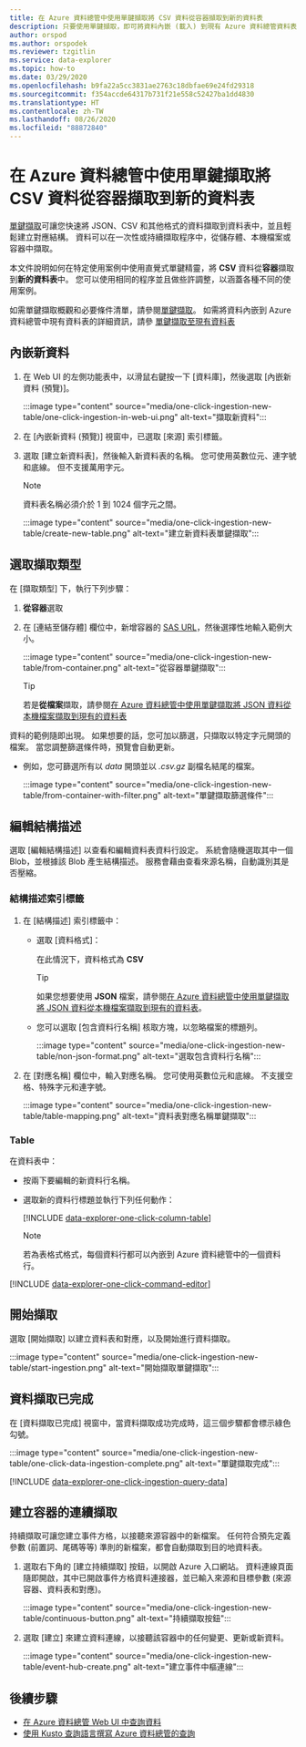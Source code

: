 ```yaml
---
title: 在 Azure 資料總管中使用單鍵擷取將 CSV 資料從容器擷取到新的資料表
description: 只要使用單鍵擷取，即可將資料內嵌 (載入) 到現有 Azure 資料總管資料表。
author: orspod
ms.author: orspodek
ms.reviewer: tzgitlin
ms.service: data-explorer
ms.topic: how-to
ms.date: 03/29/2020
ms.openlocfilehash: b9fa22a5cc3831ae2763c18dbfae69e24fd29318
ms.sourcegitcommit: f354accde64317b731f21e558c52427ba1dd4830
ms.translationtype: HT
ms.contentlocale: zh-TW
ms.lasthandoff: 08/26/2020
ms.locfileid: "88872840"
---
```

# <a name="use-one-click-ingestion-to-ingest-csv-data-from-a-container-to-a-new-table-in-azure-data-explorer"></a>在 Azure 資料總管中使用單鍵擷取將 CSV 資料從容器擷取到新的資料表

[單鍵擷取](ingest-data-one-click.md)可讓您快速將 JSON、CSV 和其他格式的資料擷取到資料表中，並且輕鬆建立對應結構。 資料可以在一次性或持續擷取程序中，從儲存體、本機檔案或容器中擷取。  

本文件說明如何在特定使用案例中使用直覺式單鍵精靈，將 **CSV** 資料從**容器**擷取到**新的資料表**中。 您可以使用相同的程序並且做些許調整，以涵蓋各種不同的使用案例。

如需單鍵擷取概觀和必要條件清單，請參閱[單鍵擷取](ingest-data-one-click.md)。
如需將資料內嵌到 Azure 資料總管中現有資料表的詳細資訊，請參 [單鍵擷取至現有資料表](one-click-ingestion-existing-table.md)

## <a name="ingest-new-data"></a>內嵌新資料

1. 在 Web UI 的左側功能表中，以滑鼠右鍵按一下 [資料庫]，然後選取 [內嵌新資料 (預覽)]。

    :::image type="content" source="media/one-click-ingestion-new-table/one-click-ingestion-in-web-ui.png" alt-text="擷取新資料":::
 
1. 在 [內嵌新資料 (預覽)] 視窗中，已選取 [來源] 索引標籤。 

1. 選取 [建立新資料表]，然後輸入新資料表的名稱。 您可使用英數位元、連字號和底線。 但不支援萬用字元。

    > [!NOTE]
    > 資料表名稱必須介於 1 到 1024 個字元之間。

    :::image type="content" source="media/one-click-ingestion-new-table/create-new-table.png" alt-text="建立新資料表單鍵擷取":::

## <a name="select-an-ingestion-type"></a>選取擷取類型

在 [擷取類型] 下，執行下列步驟：
   
  1. **從容器**選取 
  1. 在 [連結至儲存體] 欄位中，新增容器的 [SAS URL](/azure/vs-azure-tools-storage-explorer-blobs#get-the-sas-for-a-blob-container)，然後選擇性地輸入範例大小。

      :::image type="content" source="media/one-click-ingestion-new-table/from-container.png" alt-text="從容器單鍵擷取":::

     > [!TIP] 
     > 若是**從檔案**擷取，請參閱[在 Azure 資料總管中使用單鍵擷取將 JSON 資料從本機檔案擷取到現有的資料表](one-click-ingestion-existing-table.md#select-an-ingestion-type)

資料的範例隨即出現。 如果想要的話，您可加以篩選，只擷取以特定字元開頭的檔案。 當您調整篩選條件時，預覽會自動更新。
  
 * 例如，您可篩選所有以 *data* 開頭並以 *.csv.gz* 副檔名結尾的檔案。

    :::image type="content" source="media/one-click-ingestion-new-table/from-container-with-filter.png" alt-text="單鍵擷取篩選條件":::
  
## <a name="edit-the-schema"></a>編輯結構描述

選取 [編輯結構描述] 以查看和編輯資料表資料行設定。 系統會隨機選取其中一個 Blob，並根據該 Blob 產生結構描述。 服務會藉由查看來源名稱，自動識別其是否壓縮。

### <a name="schema-tab"></a>結構描述索引標籤

1. 在 [結構描述] 索引標籤中：

    * 選取 [資料格式]：

        在此情況下，資料格式為 **CSV**

        > [!TIP]
        > 如果您想要使用 **JSON** 檔案，請參閱[在 Azure 資料總管中使用單鍵擷取將 JSON 資料從本機檔案擷取到現有的資料表](one-click-ingestion-existing-table.md#edit-the-schema)。

    * 您可以選取 [包含資料行名稱] 核取方塊，以忽略檔案的標題列。

        :::image type="content" source="media/one-click-ingestion-new-table/non-json-format.png" alt-text="選取包含資料行名稱":::

1. 在 [對應名稱] 欄位中，輸入對應名稱。 您可使用英數位元和底線。 不支援空格、特殊字元和連字號。

    :::image type="content" source="media/one-click-ingestion-new-table/table-mapping.png" alt-text="資料表對應名稱單鍵擷取":::

### <a name="table"></a>Table

在資料表中： 
 * 按兩下要編輯的新資料行名稱。
 * 選取新的資料行標題並執行下列任何動作：

    [!INCLUDE [data-explorer-one-click-column-table](includes/data-explorer-one-click-column-table.md)]

    > [!NOTE]
    > 若為表格式格式，每個資料行都可以內嵌到 Azure 資料總管中的一個資料行。

[!INCLUDE [data-explorer-one-click-command-editor](includes/data-explorer-one-click-command-editor.md)]

## <a name="start-ingestion"></a>開始擷取

選取 [開始擷取] 以建立資料表和對應，以及開始進行資料擷取。

:::image type="content" source="media/one-click-ingestion-new-table/start-ingestion.png" alt-text="開始擷取單鍵擷取":::

## <a name="data-ingestion-completed"></a>資料擷取已完成

在 [資料擷取已完成] 視窗中，當資料擷取成功完成時，這三個步驟都會標示綠色勾號。

:::image type="content" source="media/one-click-ingestion-new-table/one-click-data-ingestion-complete.png" alt-text="單鍵擷取完成"::: 

[!INCLUDE [data-explorer-one-click-ingestion-query-data](includes/data-explorer-one-click-ingestion-query-data.md)]

## <a name="create-continuous-ingestion-for-container"></a>建立容器的連續擷取

持續擷取可讓您建立事件方格，以接聽來源容器中的新檔案。 任何符合預先定義參數 (前置詞、尾碼等等) 準則的新檔案，都會自動擷取到目的地資料表。 

1. 選取右下角的 [建立持續擷取] 按鈕，以開啟 Azure 入口網站。 資料連線頁面隨即開啟，其中已開啟事件方格資料連接器，並已輸入來源和目標參數 (來源容器、資料表和對應)。
    
    :::image type="content" source="media/one-click-ingestion-new-table/continuous-button.png" alt-text="持續擷取按鈕":::

1. 選取 [建立] 來建立資料連線，以接聽該容器中的任何變更、更新或新資料。 

    :::image type="content" source="media/one-click-ingestion-new-table/event-hub-create.png" alt-text="建立事件中樞連線":::

## <a name="next-steps"></a>後續步驟

* [在 Azure 資料總管 Web UI 中查詢資料](web-query-data.md)
* [使用 Kusto 查詢語言撰寫 Azure 資料總管的查詢](write-queries.md)
